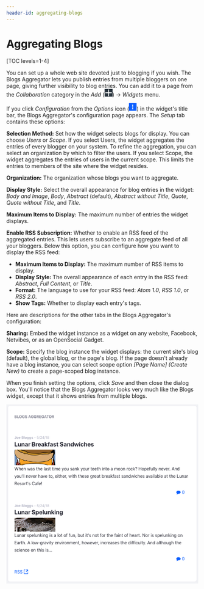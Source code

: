 ```yaml
---
header-id: aggregating-blogs
---
```


# Aggregating Blogs

[TOC levels=1-4]

You can set up a whole web site devoted just to blogging if you wish. The Blogs 
Aggregator lets you publish entries from multiple bloggers on one page, giving 
further visibility to blog entries. You can add it to a page from the 
*Collaboration* category in the *Add* 
(![Add](../../../../images/icon-add-app.png)) &rarr; *Widgets* menu. 

If you click *Configuration* from the *Options* icon
(![Options](../../../../images/icon-app-options.png)) in the widget's title bar, 
the Blogs Aggregator's configuration page appears. The *Setup* tab contains 
these options: 

**Selection Method:** Set how the widget selects blogs for display. You can 
choose *Users* or *Scope*. If you select Users, the widget aggregates the 
entries of every blogger on your system. To refine the aggregation, you can 
select an organization by which to filter the users. If you select Scope, the 
widget aggregates the entries of users in the current scope. This limits the 
entries to members of the site where the widget resides. 

**Organization:** The organization whose blogs you want to aggregate.

**Display Style:** Select the overall appearance for blog entries in the widget: 
*Body and Image*, *Body*, *Abstract* (default), *Abstract without Title*, 
*Quote*, *Quote without Title*, and *Title*. 

**Maximum Items to Display:** The maximum number of entries the widget displays. 

**Enable RSS Subscription:** Whether to enable an RSS feed of the aggregated 
entries. This lets users subscribe to an aggregate feed of all your bloggers. 
Below this option, you can configure how you want to display the RSS feed: 

-   **Maximum Items to Display:** The maximum number of RSS items to display.
-   **Display Style:** The overall appearance of each entry in the RSS feed: 
    *Abstract*, *Full Content*, or *Title*.
-   **Format:** The language to use for your RSS feed: *Atom 1.0*, *RSS 1.0*, or 
    *RSS 2.0*. 
-   **Show Tags:** Whether to display each entry's tags. 

Here are descriptions for the other tabs in the Blogs Aggregator's 
configuration: 

**Sharing:** Embed the widget instance as a widget on any website, Facebook, 
Netvibes, or as an OpenSocial Gadget. 

**Scope:** Specify the blog instance the widget displays: the current site's 
blog (default), the global blog, or the page's blog. If the page doesn't already 
have a blog instance, you can select scope option *\[Page Name\] \(Create New\)* 
to create a page-scoped blog instance. 

When you finish setting the options, click *Save* and then close the dialog box. 
You'll notice that the Blogs Aggregator looks very much like the Blogs widget, 
except that it shows entries from multiple blogs. 

![Figure 1: The Blogs Aggregator lets you display blog entries authored by multiple authors from different sites.](../../../../images/blogs-aggregator.png)
